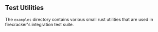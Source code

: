 ## Test Utilities

The `examples` directory contains various small rust utilities that are used
in firecracker's integration test suite.
